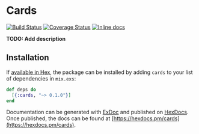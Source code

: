 # Cards
[![Build Status](https://semaphoreci.com/api/v1/cftdev/elixir-cards/branches/master/badge.svg)](https://semaphoreci.com/cftdev/elixir-cards) [![Coverage Status](https://coveralls.io/repos/github/perrautc/elixir-cards/badge.svg?branch=master)](https://coveralls.io/github/perrautc/elixir-cards?branch=master)
 [![Inline docs](http://inch-ci.org/github/perrautc/elixir-cards.svg)](http://inch-ci.org/github/perrautc/elixir-cards)

**TODO: Add description**

## Installation

If [available in Hex](https://hex.pm/docs/publish), the package can be installed
by adding `cards` to your list of dependencies in `mix.exs`:

```elixir
def deps do
  [{:cards, "~> 0.1.0"}]
end
```

Documentation can be generated with [ExDoc](https://github.com/elixir-lang/ex_doc)
and published on [HexDocs](https://hexdocs.pm). Once published, the docs can
be found at [https://hexdocs.pm/cards](https://hexdocs.pm/cards).

